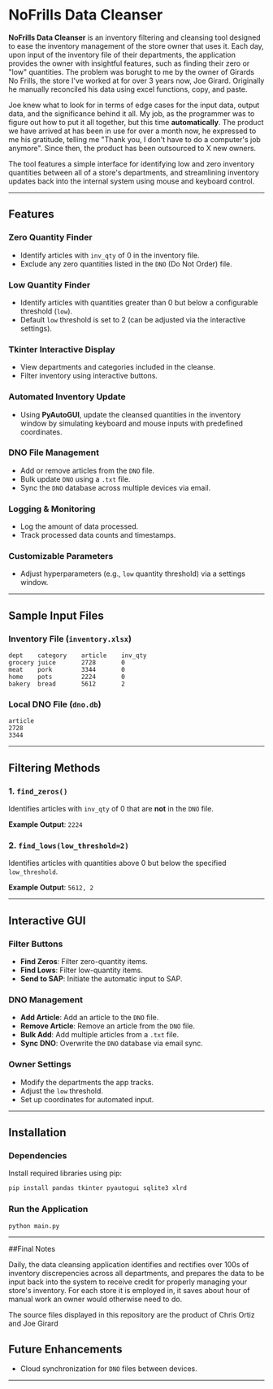 # NoFrills Data Cleanser

**NoFrills Data Cleanser** is an inventory filtering and cleansing tool designed to ease the inventory management of the store owner that uses it. Each day, upon input of the inventory file of their departments, the application provides the owner with insightful features, such as finding their zero or "low" quantities. 
The problem was borught to me by the owner of Girards No Frills, the store I've worked at for over 3 years now, Joe Girard. Originally he manually reconciled his data using excel functions, copy, and paste. 

Joe knew what to look for in terms of edge cases for the input data, output data, and the significance behind it all. My job, as the programmer was to figure out how to put it all together, but this time **automatically**. 
The product we have arrived at has been in use for over a month now, he expressed to me his gratitude,  telling me  "Thank you, I don't have to do a computer's job anymore". 
Since then, the product has been outsourced to X new owners.


The tool features a simple interface for identifying low and zero inventory quantities between all of a store's departments, and streamlining inventory updates back into the internal system using mouse and keyboard control.

---

## Features

### Zero Quantity Finder

- Identify articles with `inv_qty` of 0 in the inventory file.
- Exclude any zero quantities listed in the `DNO` (Do Not Order) file.

### Low Quantity Finder

- Identify articles with quantities greater than 0 but below a configurable threshold (`low`).
- Default `low` threshold is set to 2 (can be adjusted via the interactive settings).

### Tkinter Interactive Display

- View departments and categories included in the cleanse.
- Filter inventory using interactive buttons.

### Automated Inventory Update

- Using **PyAutoGUI**, update the cleansed quantities in the inventory window by simulating keyboard and mouse inputs with predefined coordinates.

### DNO File Management

- Add or remove articles from the `DNO` file.
- Bulk update `DNO` using a `.txt` file.
- Sync the `DNO` database across multiple devices via email.

### Logging & Monitoring

- Log the amount of data processed.
- Track processed data counts and timestamps.

### Customizable Parameters

- Adjust hyperparameters (e.g., `low` quantity threshold) via a settings window.

---

## Sample Input Files

### Inventory File (`inventory.xlsx`)

```plaintext
dept    category    article    inv_qty
grocery juice       2728       0
meat    pork        3344       0
home    pots        2224       0
bakery  bread       5612       2
```

### Local DNO File (`dno.db`)

```plaintext
article
2728
3344
```

---

## Filtering Methods

### 1. `find_zeros()`

Identifies articles with `inv_qty` of 0 that are **not** in the `DNO` file.

**Example Output**: `2224`

### 2. `find_lows(low_threshold=2)`

Identifies articles with quantities above 0 but below the specified `low_threshold`.

**Example Output**: `5612, 2`

---

## Interactive GUI

### Filter Buttons

- **Find Zeros**: Filter zero-quantity items.
- **Find Lows**: Filter low-quantity items.
- **Send to SAP**: Initiate the automatic input to SAP.

### DNO Management

- **Add Article**: Add an article to the `DNO` file.
- **Remove Article**: Remove an article from the `DNO` file.
- **Bulk Add**: Add multiple articles from a `.txt` file.
- **Sync DNO**: Overwrite the `DNO` database via email sync.

### Owner Settings

- Modify the departments the app tracks.
- Adjust the `low` threshold.
- Set up coordinates for automated input.

---

## Installation

### Dependencies

Install required libraries using pip:

```bash
pip install pandas tkinter pyautogui sqlite3 xlrd
```

### Run the Application

```bash
python main.py
```

---
##Final Notes

Daily, the data cleansing application identifies and rectifies over 100s of inventory discrepencies across all departments, and prepares the data to be input back into the system to receive credit for properly managing your store's inventory. For each store it is employed in, it saves about hour of manual work an owner would otherwise need to do.

The source files displayed in this repository are the product of Chris Ortiz and Joe Girard

## Future Enhancements

- Cloud synchronization for `DNO` files between devices.

---
